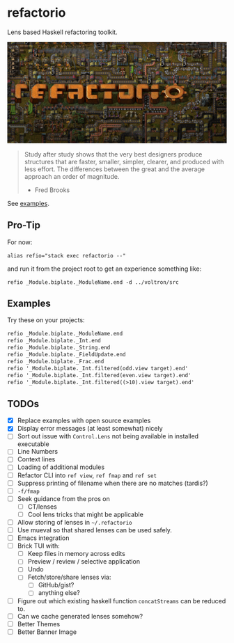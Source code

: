 # refactorio

Lens based Haskell refactoring toolkit.

![refactorio](refactorio.png)

> Study after study shows that the very best designers produce structures that
> are faster, smaller, simpler, clearer, and produced with less effort. The
> differences between the great and the average approach an order of magnitude.
>
> - Fred Brooks

See [examples](examples/).

## Pro-Tip

For now:

    alias refio="stack exec refactorio --"

and run it from the project root to get an experience something like:

    refio _Module.biplate._ModuleName.end -d ../voltron/src

## Examples

Try these on your projects:

    refio _Module.biplate._ModuleName.end
    refio _Module.biplate._Int.end
    refio _Module.biplate._String.end
    refio _Module.biplate._FieldUpdate.end
    refio _Module.biplate._Frac.end
    refio '_Module.biplate._Int.filtered(odd.view target).end'
    refio '_Module.biplate._Int.filtered(even.view target).end'
    refio '_Module.biplate._Int.filtered((>10).view target).end'

## TODOs

- [X] Replace examples with open source examples
- [X] Display error messages (at least somewhat) nicely
- [ ] Sort out issue with `Control.Lens` not being available in installed executable
- [ ] Line Numbers
- [ ] Context lines
- [ ] Loading of additional modules
- [ ] Refactor CLI into `ref view`, `ref fmap` and `ref set`
- [ ] Suppress printing of filename when there are no matches (tardis?)
- [ ] `-f/fmap`
- [ ] Seek guidance from the pros on
  - [ ] CT/lenses
  - [ ] Cool lens tricks that might be applicable
- [ ] Allow storing of lenses in `~/.refactorio`
- [ ] Use mueval so that shared lenses can be used safely.
- [ ] Emacs integration
- [ ] Brick TUI with:
  - [ ] Keep files in memory across edits
  - [ ] Preview / review / selective application
  - [ ] Undo
  - [ ] Fetch/store/share lenses via:
    - [ ] GitHub/gist?
    - [ ] anything else?
- [ ] Figure out which existing haskell function `concatStreams` can be reduced to.
- [ ] Can we cache generated lenses somehow?
- [ ] Better Themes
- [ ] Better Banner Image
